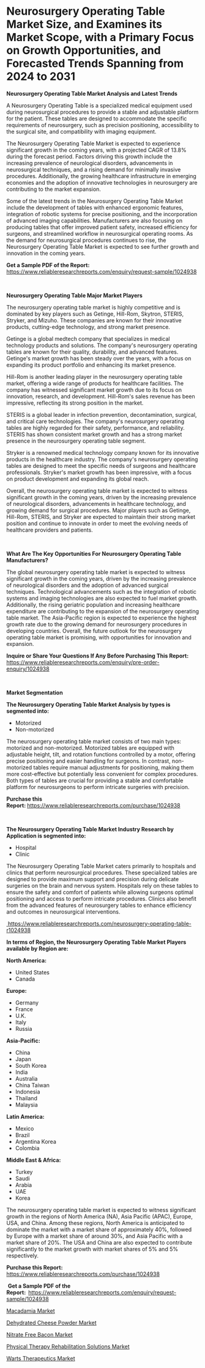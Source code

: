 <p><h1>Neurosurgery Operating Table Market Size, and Examines its Market Scope, with a Primary Focus on Growth Opportunities, and Forecasted Trends Spanning from 2024 to 2031</h1></p><p><strong>Neurosurgery Operating Table Market Analysis and Latest Trends</strong></p>
<p><p>A Neurosurgery Operating Table is a specialized medical equipment used during neurosurgical procedures to provide a stable and adjustable platform for the patient. These tables are designed to accommodate the specific requirements of neurosurgery, such as precision positioning, accessibility to the surgical site, and compatibility with imaging equipment.</p><p>The Neurosurgery Operating Table Market is expected to experience significant growth in the coming years, with a projected CAGR of 13.8% during the forecast period. Factors driving this growth include the increasing prevalence of neurological disorders, advancements in neurosurgical techniques, and a rising demand for minimally invasive procedures. Additionally, the growing healthcare infrastructure in emerging economies and the adoption of innovative technologies in neurosurgery are contributing to the market expansion.</p><p>Some of the latest trends in the Neurosurgery Operating Table Market include the development of tables with enhanced ergonomic features, integration of robotic systems for precise positioning, and the incorporation of advanced imaging capabilities. Manufacturers are also focusing on producing tables that offer improved patient safety, increased efficiency for surgeons, and streamlined workflow in neurosurgical operating rooms. As the demand for neurosurgical procedures continues to rise, the Neurosurgery Operating Table Market is expected to see further growth and innovation in the coming years.</p></p>
<p><strong>Get a Sample PDF of the Report:&nbsp;</strong> <a href="https://www.reliableresearchreports.com/enquiry/request-sample/1024938">https://www.reliableresearchreports.com/enquiry/request-sample/1024938</a></p>
<p>&nbsp;</p>
<p><strong>Neurosurgery Operating Table Major Market Players</strong></p>
<p><p>The neurosurgery operating table market is highly competitive and is dominated by key players such as Getinge, Hill-Rom, Skytron, STERIS, Stryker, and Mizuho. These companies are known for their innovative products, cutting-edge technology, and strong market presence.</p><p>Getinge is a global medtech company that specializes in medical technology products and solutions. The company's neurosurgery operating tables are known for their quality, durability, and advanced features. Getinge's market growth has been steady over the years, with a focus on expanding its product portfolio and enhancing its market presence.</p><p>Hill-Rom is another leading player in the neurosurgery operating table market, offering a wide range of products for healthcare facilities. The company has witnessed significant market growth due to its focus on innovation, research, and development. Hill-Rom's sales revenue has been impressive, reflecting its strong position in the market.</p><p>STERIS is a global leader in infection prevention, decontamination, surgical, and critical care technologies. The company's neurosurgery operating tables are highly regarded for their safety, performance, and reliability. STERIS has shown consistent market growth and has a strong market presence in the neurosurgery operating table segment.</p><p>Stryker is a renowned medical technology company known for its innovative products in the healthcare industry. The company's neurosurgery operating tables are designed to meet the specific needs of surgeons and healthcare professionals. Stryker's market growth has been impressive, with a focus on product development and expanding its global reach.</p><p>Overall, the neurosurgery operating table market is expected to witness significant growth in the coming years, driven by the increasing prevalence of neurological disorders, advancements in healthcare technology, and growing demand for surgical procedures. Major players such as Getinge, Hill-Rom, STERIS, and Stryker are expected to maintain their strong market position and continue to innovate in order to meet the evolving needs of healthcare providers and patients.</p></p>
<p>&nbsp;</p>
<p><strong>What Are The Key Opportunities For Neurosurgery Operating Table Manufacturers?</strong></p>
<p><p>The global neurosurgery operating table market is expected to witness significant growth in the coming years, driven by the increasing prevalence of neurological disorders and the adoption of advanced surgical techniques. Technological advancements such as the integration of robotic systems and imaging technologies are also expected to fuel market growth. Additionally, the rising geriatric population and increasing healthcare expenditure are contributing to the expansion of the neurosurgery operating table market. The Asia-Pacific region is expected to experience the highest growth rate due to the growing demand for neurosurgery procedures in developing countries. Overall, the future outlook for the neurosurgery operating table market is promising, with opportunities for innovation and expansion.</p></p>
<p><strong>Inquire or Share Your Questions If Any Before Purchasing This Report:</strong> <a href="https://www.reliableresearchreports.com/enquiry/pre-order-enquiry/1024938">https://www.reliableresearchreports.com/enquiry/pre-order-enquiry/1024938</a></p>
<p>&nbsp;</p>
<p><strong>Market Segmentation</strong></p>
<p><strong>The Neurosurgery Operating Table Market Analysis by types is segmented into:</strong></p>
<p><ul><li>Motorized</li><li>Non-motorized</li></ul></p>
<p><p>The neurosurgery operating table market consists of two main types: motorized and non-motorized. Motorized tables are equipped with adjustable height, tilt, and rotation functions controlled by a motor, offering precise positioning and easier handling for surgeons. In contrast, non-motorized tables require manual adjustments for positioning, making them more cost-effective but potentially less convenient for complex procedures. Both types of tables are crucial for providing a stable and comfortable platform for neurosurgeons to perform intricate surgeries with precision.</p></p>
<p><strong>Purchase this Report:&nbsp;</strong><a href="https://www.reliableresearchreports.com/purchase/1024938">https://www.reliableresearchreports.com/purchase/1024938</a></p>
<p>&nbsp;</p>
<p><strong>The Neurosurgery Operating Table Market Industry Research by Application is segmented into:</strong></p>
<p><ul><li>Hospital</li><li>Clinic</li></ul></p>
<p><p>The Neurosurgery Operating Table Market caters primarily to hospitals and clinics that perform neurosurgical procedures. These specialized tables are designed to provide maximum support and precision during delicate surgeries on the brain and nervous system. Hospitals rely on these tables to ensure the safety and comfort of patients while allowing surgeons optimal positioning and access to perform intricate procedures. Clinics also benefit from the advanced features of neurosurgery tables to enhance efficiency and outcomes in neurosurgical interventions.</p></p>
<p><a href="https://www.reliableresearchreports.com/neurosurgery-operating-table-r1024938">&nbsp;https://www.reliableresearchreports.com/neurosurgery-operating-table-r1024938</a></p>
<p><strong>In terms of Region, the Neurosurgery Operating Table Market Players available by Region are:</strong></p>
<p>
    <p> <strong> North America: </strong>
        <ul>
            <li>United States</li>
            <li>Canada</li>
        </ul>
        </p> 
    <p> <strong> Europe: </strong>
        <ul>
            <li>Germany</li>
            <li>France</li>
            <li>U.K.</li>
            <li>Italy</li>
            <li>Russia</li>
        </ul>
        </p> 
    <p> <strong> Asia-Pacific: </strong>
        <ul>
            <li>China</li>
            <li>Japan</li>
            <li>South Korea</li>
            <li>India</li>
            <li>Australia</li>
            <li>China Taiwan</li>
            <li>Indonesia</li>
            <li>Thailand</li>
            <li>Malaysia</li>
        </ul>
        </p> 
    <p> <strong> Latin America: </strong>
        <ul>
            <li>Mexico</li>
            <li>Brazil</li>
            <li>Argentina Korea</li>
            <li>Colombia</li>
        </ul>
        </p> 
    <p> <strong> Middle East & Africa: </strong>
        <ul>
            <li>Turkey</li>
            <li>Saudi</li>
            <li>Arabia</li>
            <li>UAE</li>
            <li>Korea</li>
        </ul>
    </p>
    </p>
<p><p>The neurosurgery operating table market is expected to witness significant growth in the regions of North America (NA), Asia Pacific (APAC), Europe, USA, and China. Among these regions, North America is anticipated to dominate the market with a market share of approximately 40%, followed by Europe with a market share of around 30%, and Asia Pacific with a market share of 20%. The USA and China are also expected to contribute significantly to the market growth with market shares of 5% and 5% respectively.</p></p>
<p><strong>Purchase this Report: </strong><a href="https://www.reliableresearchreports.com/purchase/1024938">https://www.reliableresearchreports.com/purchase/1024938</a></p>
<p>&nbsp;<strong>Get a Sample PDF of the Report:&nbsp;&nbsp;</strong><a href="https://www.reliableresearchreports.com/enquiry/request-sample/1024938">https://www.reliableresearchreports.com/enquiry/request-sample/1024938</a></p>
<p><strong></strong></p>
<p><p><a href="https://medium.com/@noelkunzei1/macadamia-market-size-is-growing-at-cagr-of-5-this-report-covers-analysis-by-market-segmentation-e9fb9c9f5f54">Macadamia Market</a></p><p><a href="https://medium.com/@ivethfonsecal57/dehydrated-cheese-powder-market-overview-global-market-trends-and-future-prospects-from-2024-to-5aa0fe6d4524">Dehydrated Cheese Powder Market</a></p><p><a href="https://medium.com/@michael.parsons65654/nitrate-free-bacon-market-global-market-share-and-ranking-overall-sales-and-demand-forecast-2024-c0ce05a01e1d">Nitrate Free Bacon Market</a></p><p><a href="https://github.com/Graham1Dianne/Market-Research-Report-List-1/blob/main/physical-therapy-rehabilitation-solutions-market.md">Physical Therapy Rehabilitation Solutions Market</a></p><p><a href="https://github.com/velmabcooper52024/Market-Research-Report-List-1/blob/main/warts-therapeutics-market.md">Warts Therapeutics Market</a></p></p>